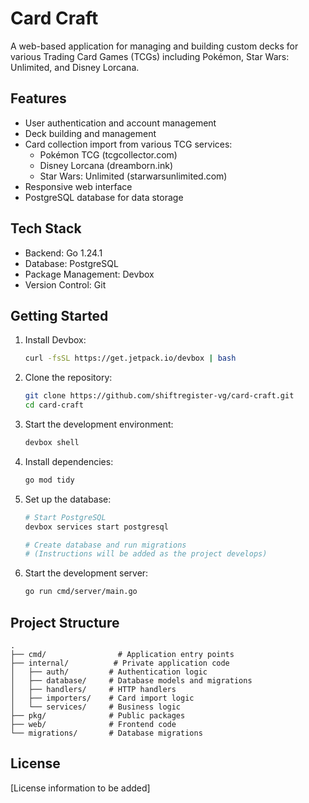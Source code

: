 # Card Craft

A web-based application for managing and building custom decks for various Trading Card Games (TCGs) including Pokémon, Star Wars: Unlimited, and Disney Lorcana.

## Features

- User authentication and account management
- Deck building and management
- Card collection import from various TCG services:
  - Pokémon TCG (tcgcollector.com)
  - Disney Lorcana (dreamborn.ink)
  - Star Wars: Unlimited (starwarsunlimited.com)
- Responsive web interface
- PostgreSQL database for data storage

## Tech Stack

- Backend: Go 1.24.1
- Database: PostgreSQL
- Package Management: Devbox
- Version Control: Git

## Getting Started

1. Install Devbox:
   ```bash
   curl -fsSL https://get.jetpack.io/devbox | bash
   ```

2. Clone the repository:
   ```bash
   git clone https://github.com/shiftregister-vg/card-craft.git
   cd card-craft
   ```

3. Start the development environment:
   ```bash
   devbox shell
   ```

4. Install dependencies:
   ```bash
   go mod tidy
   ```

5. Set up the database:
   ```bash
   # Start PostgreSQL
   devbox services start postgresql
   
   # Create database and run migrations
   # (Instructions will be added as the project develops)
   ```

6. Start the development server:
   ```bash
   go run cmd/server/main.go
   ```

## Project Structure

```
.
├── cmd/                # Application entry points
├── internal/          # Private application code
│   ├── auth/         # Authentication logic
│   ├── database/     # Database models and migrations
│   ├── handlers/     # HTTP handlers
│   ├── importers/    # Card import logic
│   └── services/     # Business logic
├── pkg/              # Public packages
├── web/              # Frontend code
└── migrations/       # Database migrations
```

## License

[License information to be added] 